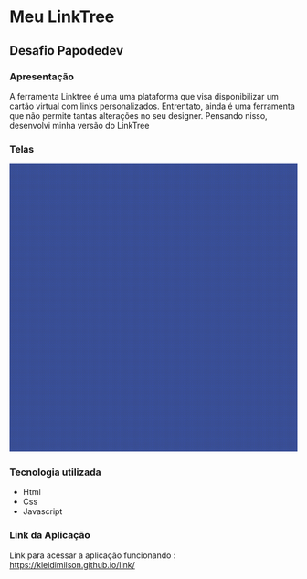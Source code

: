 
# Meu LinkTree

## Desafio Papodedev

### Apresentação

<p>A ferramenta Linktree é uma uma plataforma que visa disponibilizar um cartão virtual com links personalizados. Entrentato, ainda é uma ferramenta que não permite tantas alterações no seu designer. Pensando nisso, desenvolvi minha versão do LinkTree
</p>

### Telas


![alt img 1](https://github.com/kleidimilson/cartao/blob/master/assets/demo.gif?raw=true) 



### Tecnologia utilizada
<ul>
    <li>Html</li>
    <li>Css</li>
    <li>Javascript</li>
    
    
</ul>

### Link da Aplicação

Link para acessar a aplicação funcionando : https://kleidimilson.github.io/link/
